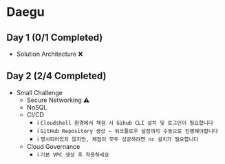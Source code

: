 # Daegu

## Day 1 (0/1 Completed)
- Solution Architecture ❌

## Day 2 (2/4 Completed)
- Small Challenge
  - Secure Networking ⚠️
  - NoSQL
  - CI/CD
    - ℹ️ `Cloudshell 환경에서 채점 시 Gihub CLI 설치 및 로그인이 필요합니다`
    - ℹ️ `GitHub Repository 생성 ~ 워크플로우 설정까지 수동으로 진행해야합니다`
    - ℹ️ `명시되어있지 않지만, 채점이 모두 성공하려면 nc 설치가 필요합니다`
  - Cloud Governance
    - ℹ️ `기본 VPC 생성 후 적용하세요`
